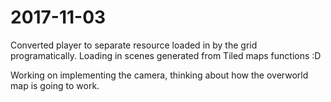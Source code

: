 # 2017-11-03

Converted player to separate resource loaded in by the grid programatically.
Loading in scenes generated from Tiled maps functions :D

Working on implementing the camera, thinking about how the overworld map is going to work.

